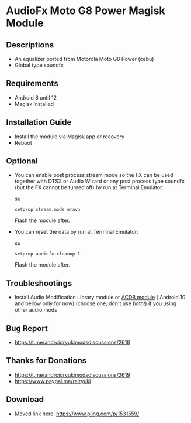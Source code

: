 # AudioFx Moto G8 Power Magisk Module

## Descriptions
- An equalizer ported from Motorola Moto G8 Power (cebu)
- Global type soundfx

## Requirements
- Android 8 until 12
- Magisk installed

## Installation Guide
- Install the module via Magisk app or recovery
- Reboot

## Optional
- You can enable post process stream mode so the FX can be used together with DTSX or Audio Wizard or any post process type soundfx (but the FX cannot be turned off) by run at Terminal Emulator:
  
  su

  `setprop stream.mode mravn`

  Flash the module after.

- You can reset the data by run at Terminal Emulator:

  su

  `setprop audiofx.cleanup 1`

  Flash the module after.

## Troubleshootings
- Install Audio Modification Library module or [ACDB module](https://t.me/viperatmos) ( Android 10 and bellow only for now) (choose one, don't use both!) if you using other audio mods

## Bug Report
- https://t.me/androidryukimodsdiscussions/2618

## Thanks for Donations
- https://t.me/androidryukimodsdiscussions/2619
- https://www.paypal.me/reiryuki

## Download
- Moved link here: https://www.pling.com/p/1531559/
